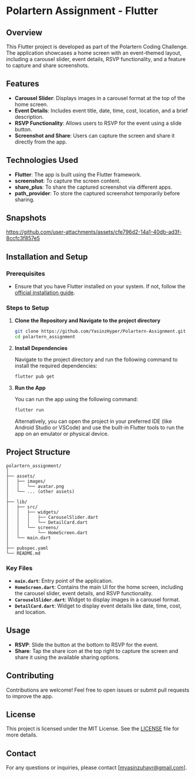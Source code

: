 # Polartern Assignment - Flutter

## Overview

This Flutter project is developed as part of the Polartern Coding Challenge. The application showcases a home screen with an event-themed layout, including a carousel slider, event details, RSVP functionality, and a feature to capture and share screenshots.

## Features

- **Carousel Slider**: Displays images in a carousel format at the top of the home screen.
- **Event Details**: Includes event title, date, time, cost, location, and a brief description.
- **RSVP Functionality**: Allows users to RSVP for the event using a slide button.
- **Screenshot and Share**: Users can capture the screen and share it directly from the app.

## Technologies Used

- **Flutter**: The app is built using the Flutter framework.
- **screenshot**: To capture the screen content.
- **share_plus**: To share the captured screenshot via different apps.
- **path_provider**: To store the captured screenshot temporarily before sharing.

## Snapshots


https://github.com/user-attachments/assets/cfe796d2-14a1-40db-ad3f-8ccfc3f857e5




## Installation and Setup

### Prerequisites

- Ensure that you have Flutter installed on your system. If not, follow the [official installation guide](https://flutter.dev/docs/get-started/install).

### Steps to Setup

1. **Clone the Repository and Navigate to the project directory**

   ```bash
   git clone https://github.com/YasinzHyper/Polartern-Assignment.git
   cd polartern_assignment
   ```

2. **Install Dependencies**

   Navigate to the project directory and run the following command to install the required dependencies:

   ```bash
   flutter pub get
   ```

3. **Run the App**

   You can run the app using the following command:

   ```bash
   flutter run
   ```

   Alternatively, you can open the project in your preferred IDE (like Android Studio or VSCode) and use the built-in Flutter tools to run the app on an emulator or physical device.

## Project Structure

```plaintext
polartern_assignment/
│
├── assets/
│   ├── images/
│   │   └── avatar.png
│   └── ... (other assets)
│
├── lib/
│   ├── src/
│   │   ├── widgets/
│   │   │   ├── CarouselSlider.dart
│   │   │   └── DetailCard.dart
│   │   └── screens/
│   │       └── HomeScreen.dart
│   └── main.dart
│
├── pubspec.yaml
└── README.md
```

### Key Files

- **`main.dart`**: Entry point of the application.
- **`HomeScreen.dart`**: Contains the main UI for the home screen, including the carousel slider, event details, and RSVP functionality.
- **`CarouselSlider.dart`**: Widget to display images in a carousel format.
- **`DetailCard.dart`**: Widget to display event details like date, time, cost, and location.

## Usage

- **RSVP**: Slide the button at the bottom to RSVP for the event.
- **Share**: Tap the share icon at the top right to capture the screen and share it using the available sharing options.

## Contributing

Contributions are welcome! Feel free to open issues or submit pull requests to improve the app.

## License

This project is licensed under the MIT License. See the [LICENSE](LICENSE) file for more details.

## Contact

For any questions or inquiries, please contact [myasinzuhayr@gmail.com].

